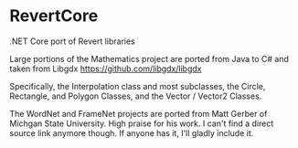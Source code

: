 # RevertCore
.NET Core port of Revert libraries

Large portions of the Mathematics project are ported from Java to C# and taken from Libgdx
https://github.com/libgdx/libgdx

Specifically, the Interpolation class and most subclasses, the Circle, Rectangle, and Polygon Classes, and the Vector / Vector2 Classes.

The WordNet and FrameNet projects are ported from Matt Gerber of Michgan State University.  High praise for his work.  I can't find a direct source link anymore though.  If anyone has it, I'll gladly include it.

